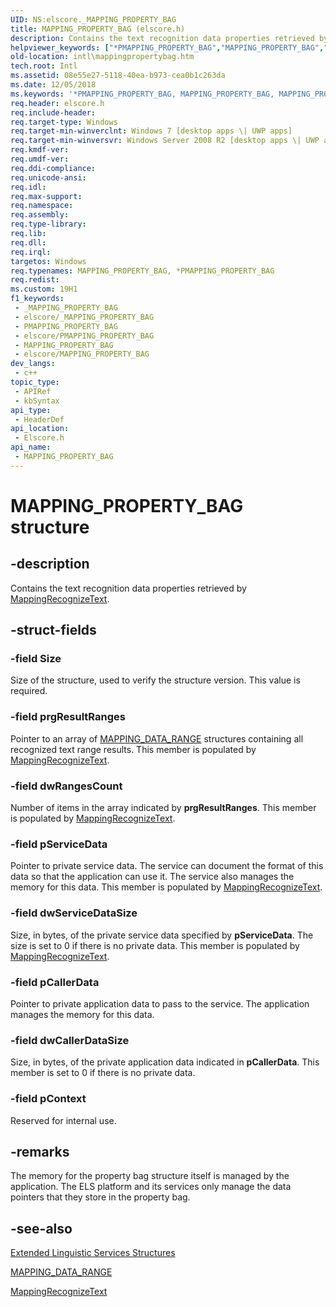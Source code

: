 ```yaml
---
UID: NS:elscore._MAPPING_PROPERTY_BAG
title: MAPPING_PROPERTY_BAG (elscore.h)
description: Contains the text recognition data properties retrieved by MappingRecognizeText.
helpviewer_keywords: ["*PMAPPING_PROPERTY_BAG","MAPPING_PROPERTY_BAG","MAPPING_PROPERTY_BAG structure [Internationalization for Windows Applications]","PMAPPING_PROPERTY_BAG","PMAPPING_PROPERTY_BAG structure pointer [Internationalization for Windows Applications]","elscore/MAPPING_PROPERTY_BAG","elscore/PMAPPING_PROPERTY_BAG","intl.mappingpropertybag"]
old-location: intl\mappingpropertybag.htm
tech.root: Intl
ms.assetid: 08e55e27-5118-40ea-b973-cea0b1c263da
ms.date: 12/05/2018
ms.keywords: '*PMAPPING_PROPERTY_BAG, MAPPING_PROPERTY_BAG, MAPPING_PROPERTY_BAG structure [Internationalization for Windows Applications], PMAPPING_PROPERTY_BAG, PMAPPING_PROPERTY_BAG structure pointer [Internationalization for Windows Applications], elscore/MAPPING_PROPERTY_BAG, elscore/PMAPPING_PROPERTY_BAG, intl.mappingpropertybag'
req.header: elscore.h
req.include-header: 
req.target-type: Windows
req.target-min-winverclnt: Windows 7 [desktop apps \| UWP apps]
req.target-min-winversvr: Windows Server 2008 R2 [desktop apps \| UWP apps]
req.kmdf-ver: 
req.umdf-ver: 
req.ddi-compliance: 
req.unicode-ansi: 
req.idl: 
req.max-support: 
req.namespace: 
req.assembly: 
req.type-library: 
req.lib: 
req.dll: 
req.irql: 
targetos: Windows
req.typenames: MAPPING_PROPERTY_BAG, *PMAPPING_PROPERTY_BAG
req.redist: 
ms.custom: 19H1
f1_keywords:
 - _MAPPING_PROPERTY_BAG
 - elscore/_MAPPING_PROPERTY_BAG
 - PMAPPING_PROPERTY_BAG
 - elscore/PMAPPING_PROPERTY_BAG
 - MAPPING_PROPERTY_BAG
 - elscore/MAPPING_PROPERTY_BAG
dev_langs:
 - c++
topic_type:
 - APIRef
 - kbSyntax
api_type:
 - HeaderDef
api_location:
 - Elscore.h
api_name:
 - MAPPING_PROPERTY_BAG
---
```


# MAPPING_PROPERTY_BAG structure


## -description

Contains the text recognition data properties retrieved by <a href="/windows/desktop/api/elscore/nf-elscore-mappingrecognizetext">MappingRecognizeText</a>.

## -struct-fields

### -field Size

Size of the structure, used to verify the structure version. This value is required.

### -field prgResultRanges

Pointer to an array of <a href="/windows/desktop/api/elscore/ns-elscore-mapping_data_range">MAPPING_DATA_RANGE</a> structures containing all recognized text range results. This member is populated by <a href="/windows/desktop/api/elscore/nf-elscore-mappingrecognizetext">MappingRecognizeText</a>.

### -field dwRangesCount

Number of items in the array indicated by <b>prgResultRanges</b>. This member is populated by <a href="/windows/desktop/api/elscore/nf-elscore-mappingrecognizetext">MappingRecognizeText</a>.

### -field pServiceData

Pointer to private service data. The service can document the format of this data so that the application can use it. The service also manages the memory for this data. This member is populated by <a href="/windows/desktop/api/elscore/nf-elscore-mappingrecognizetext">MappingRecognizeText</a>.

### -field dwServiceDataSize

Size, in bytes, of the private service data specified by <b>pServiceData</b>. The size is set to 0 if there is no private data. This member is populated by <a href="/windows/desktop/api/elscore/nf-elscore-mappingrecognizetext">MappingRecognizeText</a>.

### -field pCallerData

Pointer to private application data to pass to the service. The application manages the memory for this data.

### -field dwCallerDataSize

Size, in bytes, of the private application data indicated in <b>pCallerData</b>. This member is set to 0 if there is no private data.

### -field pContext

Reserved for internal use.

## -remarks

The memory for the property bag structure itself is managed by the application. The ELS platform and its services only manage the data pointers that they store in the property bag.

## -see-also

<a href="/windows/desktop/Intl/extended-linguistic-services-structures">Extended Linguistic Services Structures</a>



<a href="/windows/desktop/api/elscore/ns-elscore-mapping_data_range">MAPPING_DATA_RANGE</a>



<a href="/windows/desktop/api/elscore/nf-elscore-mappingrecognizetext">MappingRecognizeText</a>